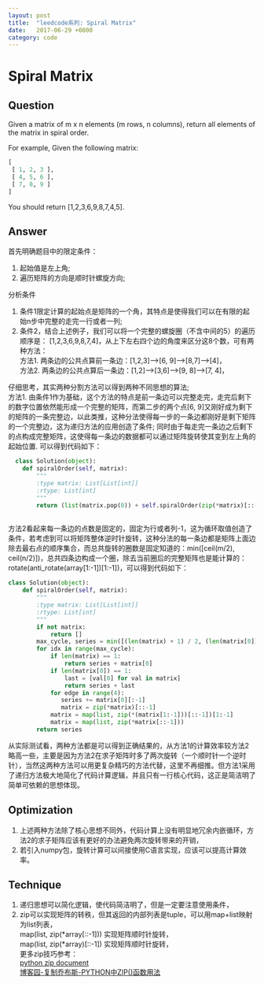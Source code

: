 ```yaml
---
layout: post
title:  "leedcode系列: Spiral Matrix"
date:   2017-06-29 +0800
category: code
---
```


# Spiral Matrix

## Question
Given a matrix of m x n elements (m rows, n columns), return all elements of the matrix in spiral order.

For example,
Given the following matrix:
```python
[
 [ 1, 2, 3 ],
 [ 4, 5, 6 ],
 [ 7, 8, 9 ]
]
```
You should return [1,2,3,6,9,8,7,4,5].

## Answer

首先明确题目中的限定条件：
1. 起始值是左上角;
2. 遍历矩阵的方向是顺时针螺旋方向;

分析条件
1. 条件1限定计算的起始点是矩阵的一个角，其特点是使得我们可以在有限的起始n步中完整的走完一行或者一列;
2. 条件2，结合上述例子，我们可以将一个完整的螺旋圈（不含中间的5）的遍历顺序是： [1,2,3,6,9,8,7,4]，从上下左右四个边的角度来区分这8个数，可有两种方法：<br/>
  方法1. 两条边的公共点算前一条边：[1,2,3]-->[6, 9]-->[8,7]-->[4]，<br/>
  方法2. 两条边的公共点算后一条边：[1,2]-->[3,6]-->[9, 8]-->[7, 4]，<br/>
  
  仔细思考，其实两种分割方法可以得到两种不同思想的算法;<br>
  方法1. 由条件1作为基础，这个方法的特点是前一条边可以完整走完，走完后剩下的数字位置依然能形成一个完整的矩阵，而第二步的两个点[6, 9]又刚好成为剩下的矩阵的一条完整边，以此类推，这种分法使得每一步的一条边都刚好是剩下矩阵的一个完整边，这为递归方法的应用创造了条件; 同时由于每走完一条边之后剩下的点构成完整矩阵，这使得每一条边的数据都可以通过矩阵旋转使其变到左上角的起始位置. 可以得到代码如下：
```python
  class Solution(object):
    def spiralOrder(self, matrix):
        """
        :type matrix: List[List[int]]
        :rtype: List[int]
        """
        return (list(matrix.pop(0)) + self.spiralOrder(zip(*matrix)[::-1])) if matrix else []
        
```
  方法2看起来每一条边的点数是固定的，固定为行或者列-1，这为循环取值创造了条件，若考虑到可以将矩阵整体逆时针旋转，这种分法的每一条边都是矩阵上面边除去最右点的顺序集合，而总共旋转的圈数是固定知道的：min([ceil(m/2), ceil(n/2)])，总共四条边构成一个圈，除去当前圈后的完整矩阵也是能计算的：rotate(anti_rotate(array[1:-1])[1:-1])，可以得到代码如下：
```python
class Solution(object):
    def spiralOrder(self, matrix):
        """
        :type matrix: List[List[int]]
        :rtype: List[int]
        """
        if not matrix:
            return []
        max_cycle, series = min([(len(matrix) + 1) / 2, (len(matrix[0]) + 1) / 2]), []
        for idx in range(max_cycle):
            if len(matrix) == 1:
                return series + matrix[0]
            if len(matrix[0]) == 1:
                last = [val[0] for val in matrix]
                return series + last
            for edge in range(4):
               series += matrix[0][:-1]
               matrix = zip(*matrix)[::-1]
            matrix = map(list, zip(*(matrix[1:-1]))[::-1])[1:-1]
            matrix = map(list, zip(*matrix[::-1]))
        return series
```
从实际测试看，两种方法都是可以得到正确结果的，从方法1的计算效率较方法2略高一些，主要是因为方法2在求子矩阵时多了两次旋转（一个顺时针一个逆时针），当然这两种方法可以用更复杂精巧的方法代替，这里不再细推。但方法1采用了递归方法极大地简化了代码计算逻辑，并且只有一行核心代码，这正是简洁明了简单可依赖的思想体现。

## Optimization
1. 上述两种方法除了核心思想不同外，代码计算上没有明显地冗余内嵌循环，方法2的求子矩阵应该有更好的办法避免两次旋转带来的开销，
2. 若引入numpy包，旋转计算可以间接使用C语言实现，应该可以提高计算效率。

## Technique
1. 递归思想可以简化逻辑，使代码简洁明了，但是一定要注意使用条件，
2. zip可以实现矩阵的转秩，但其返回的内部列表是tuple，可以用map+list映射为list列表，<br/>
map(list, zip(*array[::-1])) 实现矩阵顺时针旋转，<br/>
map(list, zip(*array)[::-1]) 实现矩阵顺时针旋转，<br/>
更多zip技巧参考：<br/>
[python zip document](https://docs.python.org/3/library/functions.html?highlight=zip#zip)<br/>
[博客园-复制乔布斯-PYTHON中ZIP()函数用法](http://www.cnblogs.com/blogofwyl/p/4658571.html)<br/>
